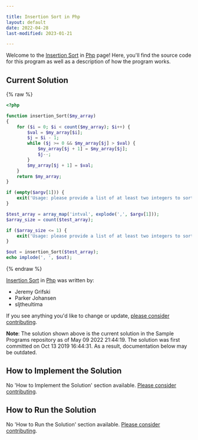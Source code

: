 ```yaml
---

title: Insertion Sort in Php
layout: default
date: 2022-04-28
last-modified: 2023-01-21

---
```


Welcome to the [Insertion Sort](https://sampleprograms.io/projects/insertion-sort) in [Php](https://sampleprograms.io/languages/php) page! Here, you'll find the source code for this program as well as a description of how the program works.

## Current Solution

{% raw %}

```php
<?php

function insertion_Sort($my_array)
{
    for ($i = 0; $i < count($my_array); $i++) {
        $val = $my_array[$i];
        $j = $i - 1;
        while ($j >= 0 && $my_array[$j] > $val) {
            $my_array[$j + 1] = $my_array[$j];
            $j--;
        }
        $my_array[$j + 1] = $val;
    }
    return $my_array;
}

if (empty($argv[1])) {
    exit('Usage: please provide a list of at least two integers to sort in the format "1, 2, 3, 4, 5"');
}

$test_array = array_map('intval', explode(',', $argv[1]));
$array_size = count($test_array);

if ($array_size <= 1) {
    exit('Usage: please provide a list of at least two integers to sort in the format "1, 2, 3, 4, 5"');
}

$out = insertion_Sort($test_array);
echo implode(', ', $out);
```

{% endraw %}

[Insertion Sort](https://sampleprograms.io/projects/insertion-sort) in [Php](https://sampleprograms.io/languages/php) was written by:

- Jeremy Grifski
- Parker Johansen
- sljtheultima

If you see anything you'd like to change or update, [please consider contributing](https://github.com/TheRenegadeCoder/sample-programs).

**Note**: The solution shown above is the current solution in the Sample Programs repository as of May 09 2022 21:44:19. The solution was first committed on Oct 13 2019 16:44:31. As a result, documentation below may be outdated.

## How to Implement the Solution

No 'How to Implement the Solution' section available. [Please consider contributing](https://github.com/TheRenegadeCoder/sample-programs-website).

## How to Run the Solution

No 'How to Run the Solution' section available. [Please consider contributing](https://github.com/TheRenegadeCoder/sample-programs-website).